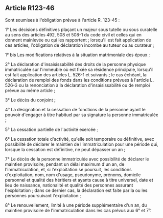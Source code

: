 Article R123-46
----
Sont soumises à l'obligation prévue à l'article R. 123-45 :

1° Les décisions définitives plaçant un majeur sous tutelle ou sous curatelle au
sens des articles 492, 508 et 508-1 du code civil et celles qui en donnent
mainlevée ou qui les rapportent ; lorsqu'il est fait application de ces
articles, l'obligation de déclaration incombe au tuteur ou au curateur ;

1° bis Les modifications relatives à la situation matrimoniale des époux ;

2° La déclaration d'insaisissabilité des droits de la personne physique
immatriculée sur l'immeuble où est fixée sa résidence principale, lorsqu'il est
fait application des articles L. 526-1 et suivants ; le cas échéant, la
déclaration de remploi des fonds dans les conditions prévues à l'article L.
526-3 ou la renonciation à la déclaration d'insaisissabilité ou de remploi
prévue au même article ;

3° Le décès du conjoint ;

4° La désignation et la cessation de fonctions de la personne ayant le pouvoir
d'engager à titre habituel par sa signature la personne immatriculée ;

5° La cessation partielle de l'activité exercée ;

6° La cessation totale d'activité, qu'elle soit temporaire ou définitive, avec
possibilité de déclarer le maintien de l'immatriculation pour une période qui,
lorsque la cessation est définitive, ne peut dépasser un an ;

7° Le décès de la personne immatriculée avec possibilité de déclarer le maintien
provisoire, pendant un délai maximum d'un an, de l'immatriculation, et, si
l'exploitation se poursuit, les conditions d'exploitation, nom, nom d'usage,
pseudonyme, prénoms, domicile personnel et qualité des héritiers et ayants cause
à titre universel, date et lieu de naissance, nationalité et qualité des
personnes assurant l'exploitation ; dans ce dernier cas, la déclaration est
faite par la ou les personnes poursuivant l'exploitation ;

8° Le renouvellement, limité à une période supplémentaire d'un an, du maintien
provisoire de l'immatriculation dans les cas prévus aux 6° et 7°.
